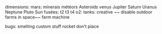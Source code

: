 dimensions:
	mars:
		minerais
		météors
	Asteroids
	venus
	Jupiter
	Saturn
	Uranus
	Neptune
	Pluto
	Sun
fusées:
	t2
	t3
	t4
o2:
	tanks:
		creative
~~	disable outdoor farms in space~~
	farm machine

bugs:
	smelting custom stuff
	rocket don't place
